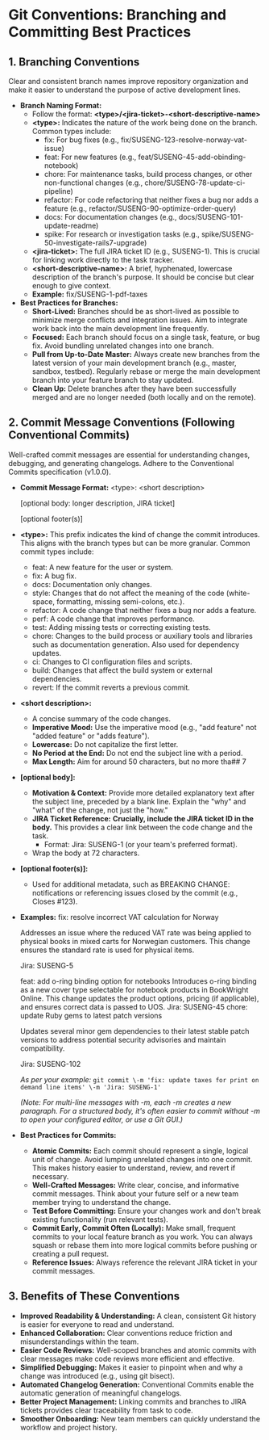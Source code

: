 # Git Conventions: Branching and Committing Best Practices

## 1. Branching Conventions

Clear and consistent branch names improve repository organization and make it easier to understand the purpose of active development lines.

* **Branch Naming Format:**
  * Follow the format: **\<type\>/\<jira-ticket\>-\<short-descriptive-name\>**
  * **\<type\>:** Indicates the nature of the work being done on the branch. Common types include:
    * fix: For bug fixes (e.g., fix/SUSENG-123-resolve-norway-vat-issue)
    * feat: For new features (e.g., feat/SUSENG-45-add-obinding-notebook)
    * chore: For maintenance tasks, build process changes, or other non-functional changes (e.g., chore/SUSENG-78-update-ci-pipeline)
    * refactor: For code refactoring that neither fixes a bug nor adds a feature (e.g., refactor/SUSENG-90-optimize-order-query)
    * docs: For documentation changes (e.g., docs/SUSENG-101-update-readme)
    * spike: For research or investigation tasks (e.g., spike/SUSENG-50-investigate-rails7-upgrade)
  * **\<jira-ticket\>:** The full JIRA ticket ID (e.g., SUSENG-1). This is crucial for linking work directly to the task tracker.
  * **\<short-descriptive-name\>:** A brief, hyphenated, lowercase description of the branch's purpose. It should be concise but clear enough to give context.
  * **Example:** fix/SUSENG-1-pdf-taxes
* **Best Practices for Branches:**
  * **Short-Lived:** Branches should be as short-lived as possible to minimize merge conflicts and integration issues. Aim to integrate work back into the main development line frequently.
  * **Focused:** Each branch should focus on a single task, feature, or bug fix. Avoid bundling unrelated changes into one branch.
  * **Pull from Up-to-Date Master:** Always create new branches from the latest version of your main development branch (e.g., master, sandbox, testbed). Regularly rebase or merge the main development branch into your feature branch to stay updated.
  * **Clean Up:** Delete branches after they have been successfully merged and are no longer needed (both locally and on the remote).

## 2. Commit Message Conventions (Following Conventional Commits)

Well-crafted commit messages are essential for understanding changes, debugging, and generating changelogs. Adhere to the Conventional Commits specification (v1.0.0).

* **Commit Message Format:**
  \<type\>: \<short description\>

  \[optional body: longer description, JIRA ticket\]

  \[optional footer(s)\]

* **\<type\>:** This prefix indicates the kind of change the commit introduces. This aligns with the branch types but can be more granular. Common commit types include:
  * feat: A new feature for the user or system.
  * fix: A bug fix.
  * docs: Documentation only changes.
  * style: Changes that do not affect the meaning of the code (white-space, formatting, missing semi-colons, etc.).
  * refactor: A code change that neither fixes a bug nor adds a feature.
  * perf: A code change that improves performance.
  * test: Adding missing tests or correcting existing tests.
  * chore: Changes to the build process or auxiliary tools and libraries such as documentation generation. Also used for dependency updates.
  * ci: Changes to CI configuration files and scripts.
  * build: Changes that affect the build system or external dependencies.
  * revert: If the commit reverts a previous commit.
* **\<short description\>:**
  * A concise summary of the code changes.
  * **Imperative Mood:** Use the imperative mood (e.g., "add feature" not "added feature" or "adds feature").
  * **Lowercase:** Do not capitalize the first letter.
  * **No Period at the End:** Do not end the subject line with a period.
  * **Max Length:** Aim for around 50 characters, but no more tha## 7
* **\[optional body\]:**
  * **Motivation & Context:** Provide more detailed explanatory text after the subject line, preceded by a blank line. Explain the "why" and "what" of the change, not just the "how."
  * **JIRA Ticket Reference:** **Crucially, include the JIRA ticket ID in the body.** This provides a clear link between the code change and the task.
    * Format: Jira: SUSENG-1 (or your team's preferred format).
  * Wrap the body at 72 characters.
* **\[optional footer(s)\]:**
  * Used for additional metadata, such as BREAKING CHANGE: notifications or referencing issues closed by the commit (e.g., Closes \#123).
* **Examples:**
  fix: resolve incorrect VAT calculation for Norway

  Addresses an issue where the reduced VAT rate was being applied
  to physical books in mixed carts for Norwegian customers.
  This change ensures the standard rate is used for physical items.

  Jira: SUSENG-5

  feat: add o-ring binding option for notebooks
  Introduces o-ring binding as a new cover type selectable
  for notebook products in BookWright Online. This change
  updates the product options, pricing (if applicable), and
  ensures correct data is passed to UOS.
  Jira: SUSENG-45
  chore: update Ruby gems to latest patch versions

  Updates several minor gem dependencies to their latest
  stable patch versions to address potential security advisories
  and maintain compatibility.

  Jira: SUSENG-102

  *As per your example:*
  `git commit \-m 'fix: update taxes for print on demand line items' \-m 'Jira: SUSENG-1'`

  *(Note: For multi-line messages with \-m, each \-m creates a new paragraph. For a structured body, it's often easier to commit without \-m to open your configured editor, or use a Git GUI.)*
* **Best Practices for Commits:**
  * **Atomic Commits:** Each commit should represent a single, logical unit of change. Avoid lumping unrelated changes into one commit. This makes history easier to understand, review, and revert if necessary.
  * **Well-Crafted Messages:** Write clear, concise, and informative commit messages. Think about your future self or a new team member trying to understand the change.
  * **Test Before Committing:** Ensure your changes work and don't break existing functionality (run relevant tests).
  * **Commit Early, Commit Often (Locally):** Make small, frequent commits to your local feature branch as you work. You can always squash or rebase them into more logical commits before pushing or creating a pull request.
  * **Reference Issues:** Always reference the relevant JIRA ticket in your commit messages.

## 3. Benefits of These Conventions

* **Improved Readability & Understanding:** A clean, consistent Git history is easier for everyone to read and understand.
* **Enhanced Collaboration:** Clear conventions reduce friction and misunderstandings within the team.
* **Easier Code Reviews:** Well-scoped branches and atomic commits with clear messages make code reviews more efficient and effective.
* **Simplified Debugging:** Makes it easier to pinpoint when and why a change was introduced (e.g., using git bisect).
* **Automated Changelog Generation:** Conventional Commits enable the automatic generation of meaningful changelogs.
* **Better Project Management:** Linking commits and branches to JIRA tickets provides clear traceability from task to code.
* **Smoother Onboarding:** New team members can quickly understand the workflow and project history.
